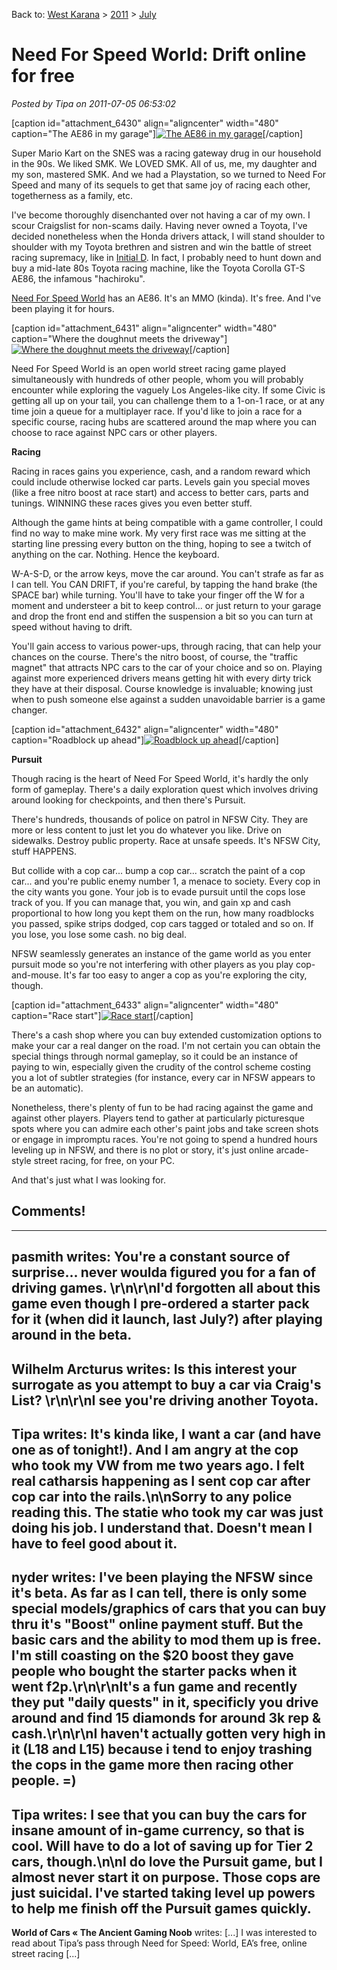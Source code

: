 Back to: [West Karana](/posts/westkarana.md) > [2011](/posts/2011/westkarana.md) > [July](./westkarana.md)
# Need For Speed World: Drift online for free

*Posted by Tipa on 2011-07-05 06:53:02*

[caption id="attachment\_6430" align="aligncenter" width="480" caption="The AE86 in my garage"][![](../../../uploads/2011/07/nfsw-2011-07-05-00-13-22-31-480x384.jpg "The AE86 in my garage")](../../../uploads/2011/07/nfsw-2011-07-05-00-13-22-31.jpg)[/caption]

Super Mario Kart on the SNES was a racing gateway drug in our household in the 90s. We liked SMK. We LOVED SMK. All of us, me, my daughter and my son, mastered SMK. And we had a Playstation, so we turned to Need For Speed and many of its sequels to get that same joy of racing each other, togetherness as a family, etc.

I've become thoroughly disenchanted over not having a car of my own. I scour Craigslist for non-scams daily. Having never owned a Toyota, I've decided nonetheless when the Honda drivers attack, I will stand shoulder to shoulder with my Toyota brethren and sistren and win the battle of street racing supremacy, like in [Initial D](http://en.wikipedia.org/wiki/Initial_D). In fact, I probably need to hunt down and buy a mid-late 80s Toyota racing machine, like the Toyota Corolla GT-S AE86, the infamous "hachiroku".

[Need For Speed World](http://world.needforspeed.com/) has an AE86. It's an MMO (kinda). It's free. And I've been playing it for hours.


[caption id="attachment\_6431" align="aligncenter" width="480" caption="Where the doughnut meets the driveway"][![](../../../uploads/2011/07/nfsw-2011-07-04-22-38-07-98-480x384.jpg "Where the doughnut meets the driveway")](../../../uploads/2011/07/nfsw-2011-07-04-22-38-07-98.jpg)[/caption]

Need For Speed World is an open world street racing game played simultaneously with hundreds of other people, whom you will probably encounter while exploring the vaguely Los Angeles-like city. If some Civic is getting all up on your tail, you can challenge them to a 1-on-1 race, or at any time join a queue for a multiplayer race. If you'd like to join a race for a specific course, racing hubs are scattered around the map where you can choose to race against NPC cars or other players.

**Racing**

Racing in races gains you experience, cash, and a random reward which could include otherwise locked car parts. Levels gain you special moves (like a free nitro boost at race start) and access to better cars, parts and tunings. WINNING these races gives you even better stuff.

Although the game hints at being compatible with a game controller, I could find no way to make mine work. My very first race was me sitting at the starting line pressing every button on the thing, hoping to see a twitch of anything on the car. Nothing. Hence the keyboard.

W-A-S-D, or the arrow keys, move the car around. You can't strafe as far as I can tell. You CAN DRIFT, if you're careful, by tapping the hand brake (the SPACE bar) while turning. You'll have to take your finger off the W for a moment and understeer a bit to keep control... or just return to your garage and drop the front end and stiffen the suspension a bit so you can turn at speed without having to drift.

You'll gain access to various power-ups, through racing, that can help your chances on the course. There's the nitro boost, of course, the "traffic magnet" that attracts NPC cars to the car of your choice and so on. Playing against more experienced drivers means getting hit with every dirty trick they have at their disposal. Course knowledge is invaluable; knowing just when to push someone else against a sudden unavoidable barrier is a game changer.

[caption id="attachment\_6432" align="aligncenter" width="480" caption="Roadblock up ahead"][![](../../../uploads/2011/07/nfsw-2011-07-05-07-21-43-77-480x384.jpg "Roadblock up ahead")](../../../uploads/2011/07/nfsw-2011-07-05-07-21-43-77.jpg)[/caption]

**Pursuit**

Though racing is the heart of Need For Speed World, it's hardly the only form of gameplay. There's a daily exploration quest which involves driving around looking for checkpoints, and then there's Pursuit.

There's hundreds, thousands of police on patrol in NFSW City. They are more or less content to just let you do whatever you like. Drive on sidewalks. Destroy public property. Race at unsafe speeds. It's NFSW City, stuff HAPPENS.

But collide with a cop car... bump a cop car... scratch the paint of a cop car... and you're public enemy number 1, a menace to society. Every cop in the city wants you gone. Your job is to evade pursuit until the cops lose track of you. If you can manage that, you win, and gain xp and cash proportional to how long you kept them on the run, how many roadblocks you passed, spike strips dodged, cop cars tagged or totaled and so on. If you lose, you lose some cash. no big deal.

NFSW seamlessly generates an instance of the game world as you enter pursuit mode so you're not interfering with other players as you play cop-and-mouse. It's far too easy to anger a cop as you're exploring the city, though.

[caption id="attachment\_6433" align="aligncenter" width="480" caption="Race start"][![](../../../uploads/2011/07/nfsw-2011-07-04-23-19-28-47-480x377.jpg "Race start")](../../../uploads/2011/07/nfsw-2011-07-04-23-19-28-47.jpg)[/caption]

There's a cash shop where you can buy extended customization options to make your car a real danger on the road. I'm not certain you can obtain the special things through normal gameplay, so it could be an instance of paying to win, especially given the crudity of the control scheme costing you a lot of subtler strategies (for instance, every car in NFSW appears to be an automatic).

Nonetheless, there's plenty of fun to be had racing against the game and against other players. Players tend to gather at particularly picturesque spots where you can admire each other's paint jobs and take screen shots or engage in impromptu races. You're not going to spend a hundred hours leveling up in NFSW, and there is no plot or story, it's just online arcade-style street racing, for free, on your PC.

And that's just what I was looking for.



## Comments!
---
**pasmith** writes: You're a constant source of surprise... never woulda figured you for a fan of driving games. \r\n\r\nI'd forgotten all about this game even though I pre-ordered a starter pack for it (when did it launch, last July?) after playing around in the beta.
---
**Wilhelm Arcturus** writes: Is this interest your surrogate as you attempt to buy a car via Craig's List?  \r\n\r\nI see you're driving another Toyota.
---
**Tipa** writes: It's kinda like, I want a car (and have one as of tonight!). And I am angry at the cop who took my VW from me two years ago. I felt real catharsis happening as I sent cop car after cop car into the rails.\n\nSorry to any police reading this. The statie who took my car was just doing his job. I understand that. Doesn't mean I have to feel good about it.
---
**nyder** writes: I've been playing the NFSW since it's beta.   As far as I can tell, there is only some special models/graphics of cars that you can buy thru it's "Boost" online payment stuff.   But the basic cars and the ability to mod them up is free.   I'm still coasting on the $20 boost they gave people who bought the starter packs when it went f2p.\r\n\r\nIt's a fun game and recently they put "daily quests" in it, specificly you drive around and find 15 diamonds for around 3k rep &amp; cash.\r\n\r\nI haven't actually gotten very high in it (L18 and L15) because i tend to enjoy trashing the cops in the game more then racing other people.  =)
---
**Tipa** writes: I see that you can buy the cars for insane amount of in-game currency, so that is cool. Will have to do a lot of saving up for Tier 2 cars, though.\n\nI do love the Pursuit game, but I almost never start it on purpose. Those cops are just suicidal. I've started taking level up powers to help me finish off the Pursuit games quickly.
---
**World of Cars &laquo; The Ancient Gaming Noob** writes: [...] I was interested to read about Tipa&#8217;s pass through Need for Speed: World, EA&#8217;s free, online street racing [...]
